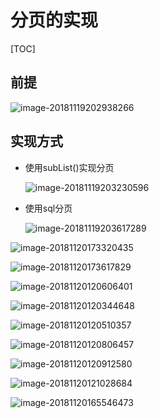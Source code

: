 # 分页的实现

[TOC]

## 前提

![image-20181119202938266](https://ws4.sinaimg.cn/large/006tNbRwly1fxdnae3q3xj32e70u07wh.jpg)

## 实现方式

- 使用subList()实现分页

  ![image-20181119203230596](https://ws2.sinaimg.cn/large/006tNbRwly1fxdndd7wkaj31r80gcgu5.jpg)

- 使用sql分页

  ![image-20181119203617289](https://ws2.sinaimg.cn/large/006tNbRwly1fxdnha55kgj31lg0o4h1w.jpg)





![image-20181120173320435](https://ws1.sinaimg.cn/large/006tNbRwly1fxent8ruiij31uk0ns197.jpg)

![image-20181120173617829](https://ws1.sinaimg.cn/large/006tNbRwly1fxenwc6lnnj31gc0u0kgt.jpg)

![image-20181120120606401](https://ws4.sinaimg.cn/large/006tNbRwly1fxeecrahevj31g80ky4he.jpg)

![image-20181120120344648](https://ws4.sinaimg.cn/large/006tNbRwly1fxeeaaz61kj31g30u01ga.jpg)



![image-20181120120510357](https://ws2.sinaimg.cn/large/006tNbRwly1fxeebs1bxbj31tg0te7nw.jpg)

![image-20181120120806457](https://ws4.sinaimg.cn/large/006tNbRwly1fxeeetnr64j31ln0u0qsu.jpg)

![image-20181120120912580](https://ws3.sinaimg.cn/large/006tNbRwly1fxeefzpwg6j31pu0u0e4b.jpg)

![image-20181120121028684](https://ws4.sinaimg.cn/large/006tNbRwly1fxeeha7meaj31mu0u0h91.jpg)

![image-20181120165546473](https://ws2.sinaimg.cn/large/006tNbRwly1fxemq5a0qfj31um0s817x.jpg)